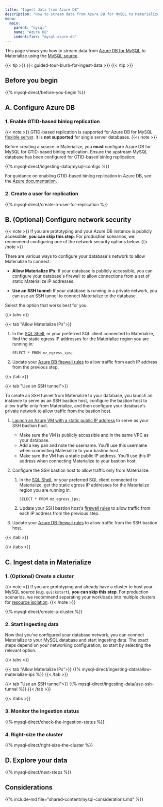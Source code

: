 ```yaml
---
title: "Ingest data from Azure DB"
description: "How to stream data from Azure DB for MySQL to Materialize"
menu:
  main:
    parent: "mysql"
    name: "Azure DB"
    indentifier: "mysql-azure-db"
---
```


This page shows you how to stream data from [Azure DB for MySQL](https://azure.microsoft.com/en-us/products/MySQL)
to Materialize using the [MySQL source](/sql/create-source/mysql/).

{{< tip >}}
{{< guided-tour-blurb-for-ingest-data >}}
{{< /tip >}}

## Before you begin

{{% mysql-direct/before-you-begin %}}

## A. Configure Azure DB

### 1. Enable GTID-based binlog replication

{{< note >}}
GTID-based replication is supported for Azure DB for MySQL [flexible server](https://learn.microsoft.com/en-us/azure/mysql/flexible-server/overview-single).
It is **not supported** for single server databases.
{{</ note >}}

Before creating a source in Materialize, you **must** configure Azure DB for
MySQL for GTID-based binlog replication. Ensure the upstream MySQL database has
been configured for GTID-based binlog replication:

{{% mysql-direct/ingesting-data/mysql-configs %}}

For guidance on enabling GTID-based binlog replication in Azure DB, see the
[Azure documentation](https://learn.microsoft.com/en-us/azure/mysql/flexible-server/how-to-data-in-replication?tabs=shell%2Ccommand-line#configure-the-source-mysql-server).

### 2. Create a user for replication

{{% mysql-direct/create-a-user-for-replication %}}

## B. (Optional) Configure network security

{{< note >}}
If you are prototyping and your Azure DB instance is publicly accessible, **you
can skip this step**. For production scenarios, we recommend configuring one of
the network security options below.
{{< /note >}}

There are various ways to configure your database's network to allow Materialize
to connect:

- **Allow Materialize IPs:** If your database is publicly accessible, you can
    configure your database's firewall to allow connections from a set of
    static Materialize IP addresses.

- **Use an SSH tunnel:** If your database is running in a private network, you
    can use an SSH tunnel to connect Materialize to the database.

Select the option that works best for you.

{{< tabs >}}

{{< tab "Allow Materialize IPs">}}

1. In the [SQL Shell](https://console.materialize.com/), or your preferred SQL
   client connected to Materialize, find the static egress IP addresses for the
   Materialize region you are running in:

    ```mzsql
    SELECT * FROM mz_egress_ips;
    ```

1. Update your [Azure DB firewall rules](https://learn.microsoft.com/en-us/azure/azure-sql/database/firewall-configure?view=azuresql)
   to allow traffic from each IP address from the previous step.

{{< /tab >}}

{{< tab "Use an SSH tunnel">}}

To create an SSH tunnel from Materialize to your database, you launch an
instance to serve as an SSH bastion host, configure the bastion host to allow
traffic only from Materialize, and then configure your database's private
network to allow traffic from the bastion host.

1. [Launch an Azure VM with a static public IP address](https://learn.microsoft.com/en-us/azure/virtual-network/ip-services/virtual-network-deploy-static-pip-arm-portal?toc=%2Fazure%2Fvirtual-machines%2Ftoc.json)
to serve as your SSH bastion host.

    - Make sure the VM is publicly accessible and in the same VPC as your
      database.
    - Add a key pair and note the username. You'll use this username when
      connecting Materialize to your bastion host.
    - Make sure the VM has a static public IP address. You'll use this IP
      address when connecting Materialize to your bastion host.

1. Configure the SSH bastion host to allow traffic only from Materialize.

    1. In the [SQL Shell](https://console.materialize.com/), or your preferred
       SQL client connected to Materialize, get the static egress IP addresses for
       the Materialize region you are running in:

       ```mzsql
       SELECT * FROM mz_egress_ips;
       ```

    1. Update your SSH bastion host's [firewall rules](https://learn.microsoft.com/en-us/azure/virtual-network/tutorial-filter-network-traffic?toc=%2Fazure%2Fvirtual-machines%2Ftoc.json)
    to allow traffic from each IP address from the previous step.

1. Update your [Azure DB firewall rules](https://learn.microsoft.com/en-us/azure/azure-sql/database/firewall-configure?view=azuresql)
   to allow traffic from the SSH bastion host.

{{< /tab >}}

{{< /tabs >}}

## C. Ingest data in Materialize

### 1. (Optional) Create a cluster

{{< note >}}
If you are prototyping and already have a cluster to host your MySQL
source (e.g. `quickstart`), **you can skip this step**. For production
scenarios, we recommend separating your workloads into multiple clusters for
[resource isolation](/sql/create-cluster/#resource-isolation).
{{< /note >}}

{{% mysql-direct/create-a-cluster %}}

### 2. Start ingesting data

[//]: # "TODO(morsapaes) MySQL connections support multiple SSL modes. We should
adapt to that, rather than just state SSL MODE REQUIRED."

Now that you've configured your database network, you can connect Materialize to
your MySQL database and start ingesting data. The exact steps depend on your
networking configuration, so start by selecting the relevant option.

{{< tabs >}}

{{< tab "Allow Materialize IPs">}}
{{% mysql-direct/ingesting-data/allow-materialize-ips %}}
{{< /tab >}}

{{< tab "Use an SSH tunnel">}}
{{% mysql-direct/ingesting-data/use-ssh-tunnel %}}
{{< /tab >}}

{{< /tabs >}}

[//]: # "TODO(morsapaes) Replace these Step 6. and 7. with guidance using the
new progress metrics in mz_source_statistics + console monitoring, when
available(also for PostgreSQL)."

### 3. Monitor the ingestion status

{{% mysql-direct/check-the-ingestion-status %}}

### 4. Right-size the cluster

{{% mysql-direct/right-size-the-cluster %}}

## D. Explore your data

{{% mysql-direct/next-steps %}}

## Considerations

{{% include-md file="shared-content/mysql-considerations.md" %}}
